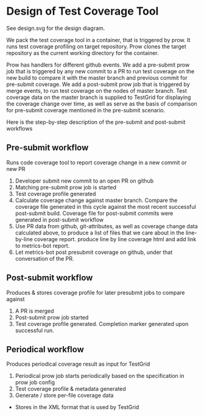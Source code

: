 # Design of Test Coverage Tool

See design.svg for the design diagram.

We pack the test coverage tool in a container, that is triggered by prow. It runs test coverage profiling on target repository. Prow clones the target repository as the current working directory for the container.

 Prow has handlers for different github events. We add a pre-submit prow job that is triggered by any new commit to a PR to run test coverage on the new build to compare it with the master branch and previous commit for pre-submit coverage. We add a post-submit prow job that is triggered by merge events, to run test coverage on the nodes of master branch. Test coverage data on the master branch is supplied to TestGrid for displaying the coverage change over time, as well as serve as the basis of comparison for pre-submit coverage mentioned in the pre-submit scenario.

 Here is the step-by-step description of the pre-submit and post-submit workflows

## Pre-submit workflow

Runs code coverage tool to report coverage change in a new commit or new PR

1. Developer submit new commit to an open PR on github
1. Matching pre-submit prow job is started
1. Test coverage profile generated
1. Calculate coverage change against master branch. Compare the coverage file generated in this cycle against the most recent successful post-submit build. Coverage file for post-submit commits were generated in post-submit workflow
1. Use PR data from github, git-attributes, as well as coverage change data calculated above, to produce a list of files that we care about in the line-by-line coverage report. produce line by line coverage html and add link to metrics-bot report.
1. Let metrics-bot post presubmit coverage on github, under that conversation of the PR.

## Post-submit workflow

Produces & stores coverage profile for later presubmit jobs to compare against

1. A PR is merged
1. Post-submit prow job started
1. Test coverage profile generated. Completion marker generated upon successful run.

## Periodical workflow

Produces periodical coverage result as input for TestGrid

1. Periodical prow job starts periodically based on the specification in prow job config
1. Test coverage profile & metadata generated
1. Generate / store per-file coverage data
  - Stores in the XML format that is used by TestGrid